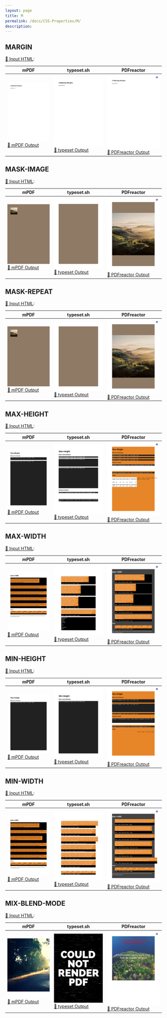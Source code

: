 ```yaml
---
layout: page
title: M
permalink: /docs/CSS-Properties/M/
description: 
---
```




## MARGIN

[📄 Input HTML](/html/CSS%20Properties/M/margin.html):

| mPDF | typeset.sh | PDFreactor |
|---------|---------|---------|
| ![mPDF Preview](mpdf__html_CSS_Properties_M_margin.html.png) [📕 mPDF Output](mpdf__html_CSS_Properties_M_margin.html.pdf) | ![typeset Preview](typeset__html_CSS_Properties_M_margin.html.png) [📕 typeset Output](typeset__html_CSS_Properties_M_margin.html.pdf) | ![PDFreactor Preview](pdfreactor__html_CSS_Properties_M_margin.html.png) [📕 PDFreactor Output](pdfreactor__html_CSS_Properties_M_margin.html.pdf)

## MASK-IMAGE

[📄 Input HTML](/html/CSS%20Properties/M/mask-image.html):

| mPDF | typeset.sh | PDFreactor |
|---------|---------|---------|
| ![mPDF Preview](mpdf__html_CSS_Properties_M_mask-image.html.png) [📕 mPDF Output](mpdf__html_CSS_Properties_M_mask-image.html.pdf) | ![typeset Preview](typeset__html_CSS_Properties_M_mask-image.html.png) [📕 typeset Output](typeset__html_CSS_Properties_M_mask-image.html.pdf) | ![PDFreactor Preview](pdfreactor__html_CSS_Properties_M_mask-image.html.png) [📕 PDFreactor Output](pdfreactor__html_CSS_Properties_M_mask-image.html.pdf)

## MASK-REPEAT

[📄 Input HTML](/html/CSS%20Properties/M/mask-repeat.html):

| mPDF | typeset.sh | PDFreactor |
|---------|---------|---------|
| ![mPDF Preview](mpdf__html_CSS_Properties_M_mask-repeat.html.png) [📕 mPDF Output](mpdf__html_CSS_Properties_M_mask-repeat.html.pdf) | ![typeset Preview](typeset__html_CSS_Properties_M_mask-repeat.html.png) [📕 typeset Output](typeset__html_CSS_Properties_M_mask-repeat.html.pdf) | ![PDFreactor Preview](pdfreactor__html_CSS_Properties_M_mask-repeat.html.png) [📕 PDFreactor Output](pdfreactor__html_CSS_Properties_M_mask-repeat.html.pdf)

## MAX-HEIGHT

[📄 Input HTML](/html/CSS%20Properties/M/max-height.html):

| mPDF | typeset.sh | PDFreactor |
|---------|---------|---------|
| ![mPDF Preview](mpdf__html_CSS_Properties_M_max-height.html.png) [📕 mPDF Output](mpdf__html_CSS_Properties_M_max-height.html.pdf) | ![typeset Preview](typeset__html_CSS_Properties_M_max-height.html.png) [📕 typeset Output](typeset__html_CSS_Properties_M_max-height.html.pdf) | ![PDFreactor Preview](pdfreactor__html_CSS_Properties_M_max-height.html.png) [📕 PDFreactor Output](pdfreactor__html_CSS_Properties_M_max-height.html.pdf)

## MAX-WIDTH

[📄 Input HTML](/html/CSS%20Properties/M/max-width.html):

| mPDF | typeset.sh | PDFreactor |
|---------|---------|---------|
| ![mPDF Preview](mpdf__html_CSS_Properties_M_max-width.html.png) [📕 mPDF Output](mpdf__html_CSS_Properties_M_max-width.html.pdf) | ![typeset Preview](typeset__html_CSS_Properties_M_max-width.html.png) [📕 typeset Output](typeset__html_CSS_Properties_M_max-width.html.pdf) | ![PDFreactor Preview](pdfreactor__html_CSS_Properties_M_max-width.html.png) [📕 PDFreactor Output](pdfreactor__html_CSS_Properties_M_max-width.html.pdf)

## MIN-HEIGHT

[📄 Input HTML](/html/CSS%20Properties/M/min-height.html):

| mPDF | typeset.sh | PDFreactor |
|---------|---------|---------|
| ![mPDF Preview](mpdf__html_CSS_Properties_M_min-height.html.png) [📕 mPDF Output](mpdf__html_CSS_Properties_M_min-height.html.pdf) | ![typeset Preview](typeset__html_CSS_Properties_M_min-height.html.png) [📕 typeset Output](typeset__html_CSS_Properties_M_min-height.html.pdf) | ![PDFreactor Preview](pdfreactor__html_CSS_Properties_M_min-height.html.png) [📕 PDFreactor Output](pdfreactor__html_CSS_Properties_M_min-height.html.pdf)

## MIN-WIDTH

[📄 Input HTML](/html/CSS%20Properties/M/min-width.html):

| mPDF | typeset.sh | PDFreactor |
|---------|---------|---------|
| ![mPDF Preview](mpdf__html_CSS_Properties_M_min-width.html.png) [📕 mPDF Output](mpdf__html_CSS_Properties_M_min-width.html.pdf) | ![typeset Preview](typeset__html_CSS_Properties_M_min-width.html.png) [📕 typeset Output](typeset__html_CSS_Properties_M_min-width.html.pdf) | ![PDFreactor Preview](pdfreactor__html_CSS_Properties_M_min-width.html.png) [📕 PDFreactor Output](pdfreactor__html_CSS_Properties_M_min-width.html.pdf)

## MIX-BLEND-MODE

[📄 Input HTML](/html/CSS%20Properties/M/mix-blend-mode.html):

| mPDF | typeset.sh | PDFreactor |
|---------|---------|---------|
| ![mPDF Preview](mpdf__html_CSS_Properties_M_mix-blend-mode.html.png) [📕 mPDF Output](mpdf__html_CSS_Properties_M_mix-blend-mode.html.pdf) | ![typeset Preview](typeset__html_CSS_Properties_M_mix-blend-mode.html.png) [📕 typeset Output](typeset__html_CSS_Properties_M_mix-blend-mode.html.pdf) | ![PDFreactor Preview](pdfreactor__html_CSS_Properties_M_mix-blend-mode.html.png) [📕 PDFreactor Output](pdfreactor__html_CSS_Properties_M_mix-blend-mode.html.pdf)


